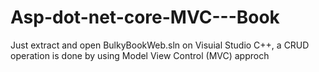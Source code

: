 # Asp-dot-net-core-MVC---Book
Just extract and open BulkyBookWeb.sln on Visuial Studio C++, a CRUD operation is done by using Model View Control (MVC) approch
